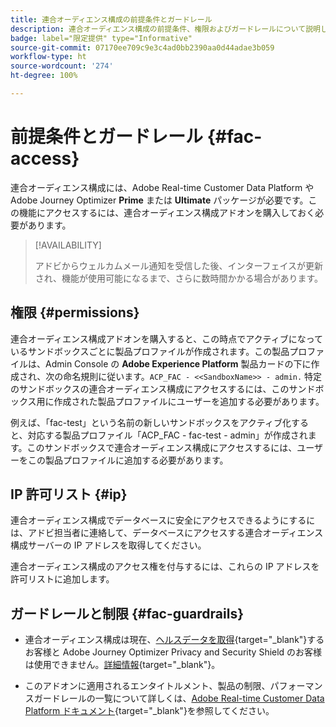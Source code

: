 ```yaml
---
title: 連合オーディエンス構成の前提条件とガードレール
description: 連合オーディエンス構成の前提条件、権限およびガードレールについて説明します
badge: label="限定提供" type="Informative"
source-git-commit: 07170ee709c9e3c4ad0bb2390aa0d44adae3b059
workflow-type: ht
source-wordcount: '274'
ht-degree: 100%

---
```


# 前提条件とガードレール {#fac-access}

連合オーディエンス構成には、Adobe Real-time Customer Data Platform や Adobe Journey Optimizer **Prime** または **Ultimate** パッケージが必要です。この機能にアクセスするには、連合オーディエンス構成アドオンを購入しておく必要があります。

>[!AVAILABILITY]
>
>アドビからウェルカムメール通知を受信した後、インターフェイスが更新され、機能が使用可能になるまで、さらに数時間かかる場合があります。

## 権限 {#permissions}

連合オーディエンス構成アドオンを購入すると、この時点でアクティブになっているサンドボックスごとに製品プロファイルが作成されます。この製品プロファイルは、Admin Console の **Adobe Experience Platform** 製品カードの下に作成され、次の命名規則に従います。`ACP_FAC - <<SandboxName>> - admin.` 特定のサンドボックスの連合オーディエンス構成にアクセスするには、このサンドボックス用に作成された製品プロファイルにユーザーを追加する必要があります。

例えば、「fac-test」という名前の新しいサンドボックスをアクティブ化すると、対応する製品プロファイル「ACP_FAC - fac-test - admin」が作成されます。このサンドボックスで連合オーディエンス構成にアクセスするには、ユーザーをこの製品プロファイルに追加する必要があります。

## IP 許可リスト {#ip}

連合オーディエンス構成でデータベースに安全にアクセスできるようにするには、アドビ担当者に連絡して、データベースにアクセスする連合オーディエンス構成サーバーの IP アドレスを取得してください。

連合オーディエンス構成のアクセス権を付与するには、これらの IP アドレスを許可リストに追加します。

## ガードレールと制限 {#fac-guardrails}

* 連合オーディエンス構成は現在、[ヘルスデータを取得](https://experienceleague.adobe.com/ja/docs/events/customer-data-management-voices-recordings/governance/healthcare-shield){target="_blank"}するお客様と Adobe Journey Optimizer Privacy and Security Shield のお客様は使用できません。[詳細情報](https://experienceleague.adobe.com/ja/docs/journey-optimizer/using/audiences-profiles-identities/audiences/about-audiences){target="_blank"}。

<!--
* Federated Audience Composition is compatible with Privacy & Security Shield and can be used in all verticals except for healthcare industries. Currently, Federated Audience Composition cannot be licensed to customers looking to ingest health data. [Learn more](https://experienceleague.adobe.com/en/docs/events/customer-data-management-voices-recordings/governance/healthcare-shield){target="_blank"}-->

* このアドオンに適用されるエンタイトルメント、製品の制限、パフォーマンスガードレールの一覧について詳しくは、[Adobe Real-time Customer Data Platform ドキュメント](https://experienceleague.adobe.com/ja/docs/experience-platform/profile/guardrails){target="_blank"}を参照してください。
